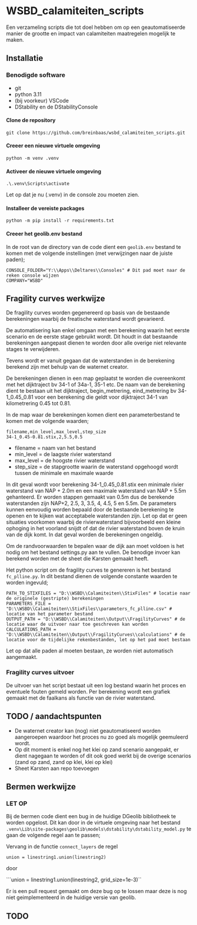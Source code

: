 # WSBD_calamiteiten_scripts

Een verzameling scripts die tot doel hebben om op een geautomatiseerde manier de grootte en
impact van calamiteiten maatregelen mogelijk te maken.

## Installatie

### Benodigde software

* git
* python 3.11
* (bij voorkeur) VSCode
* DStability en de DStabilityConsole

#### Clone de repository

```git clone https://github.com/breinbaas/wsbd_calamiteiten_scripts.git```

#### Creeer een nieuwe virtuele omgeving

```python -m venv .venv```

#### Activeer de nieuwe virtuele omgeving

```.\.venv\Scripts\activate``` 

Let op dat je nu (.venv) in de console zou moeten zien.

#### Installeer de vereiste packages

```python -m pip install -r requirements.txt```

#### Creeer het geolib.env bestand

In de root van de directory van de code dient een ```geolib.env``` bestand te komen met de volgende instellingen (met verwijzingen naar de juiste paden);

```
CONSOLE_FOLDER="Y:\\Apps\\Deltares\\Consoles" # Dit pad moet naar de reken console wijzen
COMPANY="WSBD"
```

## Fragility curves werkwijze

De fragility curves worden gegenereerd op basis van de bestaande berekeningen waarbij de freatische waterstand wordt gevarieerd. 

De automatisering kan enkel omgaan met een berekening waarin het eerste scenario en de eerste stage gebruikt wordt. Dit houdt in dat bestaande berekeningen aangepast dienen te worden door alle overige niet relevante stages te verwijderen. 

Tevens wordt er vanuit gegaan dat de waterstanden in de berekening berekend zijn met behulp van de waternet creator. 

De berekeningen dienen in een map geplaatst te worden die overeenkomt met het dijktraject bv 34-1 of 34a-1, 35-1 etc. De naam van de berekening dient te bestaan uit het dijktraject, begin_metrering, eind_metrering bv 34-1_0.45_0.81 voor een berekening die geldt voor dijktraject 34-1 van kilometrering 0.45 tot 0.81. 

In de map waar de berekeningen komen dient een parameterbestand te komen met de volgende waarden;

```
filename,min_level,max_level,step_size
34-1_0.45-0.81.stix,2,5.5,0.5
```

* filename = naam van het bestand 
* min_level = de laagste rivier waterstand
* max_level = de hoogste rivier waterstand
* step_size = de stapgrootte waarin de waterstand opgehoogd wordt tussen de minimale en maximale waarde

In dit geval wordt voor berekening 34-1_0.45_0.81.stix een minimale rivier waterstand van NAP + 2.0m en een maximale waterstand van NAP + 5.5m gehanteerd. Er worden stappen gemaakt van 0.5m dus de berekende waterstanden zijn NAP+2, 2.5, 3, 3.5, 4, 4.5, 5 en 5.5m. De parameters kunnen eenvoudig worden bepaald door de bestaande berekening te openen en te kijken wat acceptabele waterstanden zijn. Let op dat er geen situaties voorkomen waarbij de rivierwaterstand bijvoorbeeld een kleine ophoging in het voorland snijdt of dat de rivier waterstand boven de kruin van de dijk komt. In dat geval worden de berekeningen ongeldig.

Om de randvoorwaarden te bepalen waar de dijk aan moet voldoen is het nodig om het bestand settings.py aan te vullen. De benodige invoer kan berekend worden met de sheet die Karsten gemaakt heeft.

Het python script om de fragility curves te genereren is het bestand ```fc_plline.py```. In dit bestand dienen de volgende constante waarden te worden ingevuld;

```
PATH_TO_STIXFILES = "D:\\WSBD\\Calamiteiten\\StixFiles" # locatie naar de originele (gestripte) berekeningen 
PARAMETERS_FILE = "D:\\WSBD\\Calamiteiten\\StixFiles\\parameters_fc_plline.csv" # locatie van het parameter bestand
OUTPUT_PATH = "D:\\WSBD\\Calamiteiten\\Output\\FragilityCurves" # de locatie waar de uitvoer naar toe geschreven kan worden
CALCULATIONS_PATH = "D:\\WSBD\\Calamiteiten\\Output\\FragilityCurves\\calculations" # de locatie voor de tijdelijke rekenbestanden, let op het pad moet bestaan
```

Let op dat alle paden al moeten bestaan, ze worden niet automatisch aangemaakt.

### Fragility curves uitvoer

De uitvoer van het script bestaat uit een log bestand waarin het proces en eventuele fouten gemeld worden. Per berekening wordt een grafiek gemaakt met de faalkans als functie van de rivier waterstand.

## TODO / aandachtspunten

* De waternet creator kan (nog) niet geautomatiseerd worden aangeroepen waardoor het proces nu zo goed als mogelijk geemuleerd wordt. 
* Op dit moment is enkel nog het klei op zand scenario aangepakt, er dient nagegaan te worden of dit ook goed werkt bij de overige scenarios (zand op zand, zand op klei, klei op klei)
* Sheet Karsten aan repo toevoegen

## Bermen werkwijze

### LET OP 

Bij de bermen code dient een bug in de huidige DGeolib bibliotheek te worden opgelost. Dit kan door in de virtuele omgeving naar het bestand ```.venv\Lib\site-packages\geolib\models\dstability\dstability_model.py``` te gaan de volgende regel aan te passen;

Vervang in de functie ```connect_layers``` de regel

```union = linestring1.union(linestring2)```

door

```union = linestring1.union(linestring2, grid_size=1e-3)``

Er is een pull request gemaakt om deze bug op te lossen maar deze is nog niet geimplementeerd in de huidige versie van geolib.


## TODO


